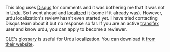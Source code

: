 <!--
.. title: Disqus Urdu Localization
.. slug: disqus-urdu-localization
.. date: 2014-07-13 21:11:44 UTC+05:00
.. tags: General, Localization
.. link:
.. description:
.. type: text
-->

This blog uses [Disqus](https://disqus.com/) for comments and it was bothering me that it was not in [Urdu](http://en.wikipedia.org/wiki/Urdu). So I went ahead and [localized](https://www.transifex.com/projects/p/disqus/language/ur/) it (some if it already was). However, urdu localization's review hasn't even started yet. I have tried contacting Disqus team about it but no response so far. If you are an active [transifex](https://www.transifex.com) user and know urdu, you can apply to become a reviewer.

[CLE](http://www.cle.org.pk)'s [glossary](http://www.cle.org.pk/software/localization/OSS/ossGlossary.html) is useful for Urdu localization. You can download it [from their website](http://www.cle.org.pk/Downloads/localization/OSS/Localization%20Terminology%20Glossary%20(ur-PK).zip).
